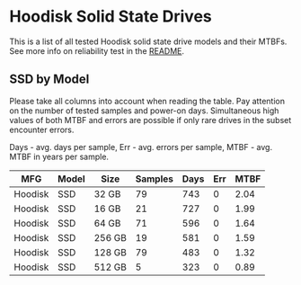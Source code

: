 Hoodisk Solid State Drives
==========================

This is a list of all tested Hoodisk solid state drive models and their MTBFs. See
more info on reliability test in the [README](https://github.com/bsdhw/SMART).

SSD by Model
------------

Please take all columns into account when reading the table. Pay attention on the
number of tested samples and power-on days. Simultaneous high values of both MTBF
and errors are possible if only rare drives in the subset encounter errors.

Days - avg. days per sample,
Err  - avg. errors per sample,
MTBF - avg. MTBF in years per sample.

| MFG       | Model              | Size   | Samples | Days  | Err   | MTBF |
|-----------|--------------------|--------|---------|-------|-------|------|
| Hoodisk   | SSD                | 32 GB  | 79      | 743   | 0     | 2.04   |
| Hoodisk   | SSD                | 16 GB  | 21      | 727   | 0     | 1.99   |
| Hoodisk   | SSD                | 64 GB  | 71      | 596   | 0     | 1.64   |
| Hoodisk   | SSD                | 256 GB | 19      | 581   | 0     | 1.59   |
| Hoodisk   | SSD                | 128 GB | 79      | 483   | 0     | 1.32   |
| Hoodisk   | SSD                | 512 GB | 5       | 323   | 0     | 0.89   |
